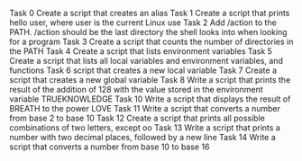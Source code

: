 Task 0 Create a script that creates an alias
Task 1 Create a script that prints hello user, where user is the current Linux use
Task 2 Add /action to the PATH. /action should be the last directory the shell looks into when looking for a program
Task 3 Create a script that counts the number of directories in the PATH
Task 4 Create a script that lists environment variables
Task 5 Create a script that lists all local variables and environment variables, and functions
Task 6 script that creates a new local variable
Task 7 Create a script that creates a new global variable
Task 8 Write a script that prints the result of the addition of 128 with the value stored in the environment variable TRUEKNOWLEDGE
Task 10 Write a script that displays the result of BREATH to the power LOVE
Task 11 Write a script that converts a number from base 2 to base 10
Task 12 Create a script that prints all possible combinations of two letters, except oo
Task 13 Write a script that prints a number with two decimal places, followed by a new line
Task 14 Write a script that converts a number from base 10 to base 16
